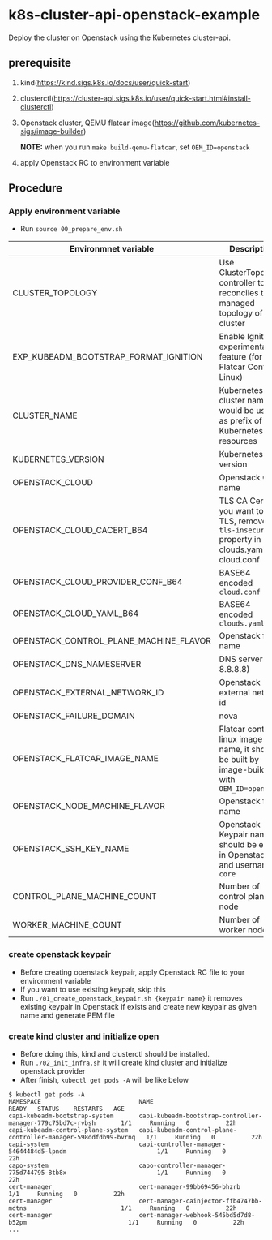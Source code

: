 # k8s-cluster-api-openstack-example

Deploy the cluster on Openstack using the Kubernetes cluster-api.

## prerequisite
1. kind(https://kind.sigs.k8s.io/docs/user/quick-start)
1. clusterctl(https://cluster-api.sigs.k8s.io/user/quick-start.html#install-clusterctl)
1. Openstack cluster, QEMU flatcar image(https://github.com/kubernetes-sigs/image-builder)

   <b>NOTE:</b> when you run ```make build-qemu-flatcar```, set ```OEM_ID=openstack```
1. apply Openstack RC to environment variable

## Procedure
### Apply environment variable
- Run ```source 00_prepare_env.sh```


| Environmnet variable  | Description |
| --------------------- | ----------- |
| CLUSTER_TOPOLOGY | Use ClusterTopology controller to reconciles the managed topology of a cluster  |
| EXP_KUBEADM_BOOTSTRAP_FORMAT_IGNITION | Enable Ignition experimental feature (for Flatcar Container Linux) |
| CLUSTER_NAME | Kubernetes cluster name, it would be used as prefix of Kubernetes resources  |
| KUBERNETES_VERSION | Kubernetes version |
| OPENSTACK_CLOUD | Openstack Cloud name  |
| OPENSTACK_CLOUD_CACERT_B64 | TLS CA Cert, if you want to use TLS, remove ```tls-insecure``` property in clouds.yaml and cloud.conf  |
| OPENSTACK_CLOUD_PROVIDER_CONF_B64 | BASE64 encoded ```cloud.conf```  |
| OPENSTACK_CLOUD_YAML_B64 | BASE64 encoded ```clouds.yaml```  |
| OPENSTACK_CONTROL_PLANE_MACHINE_FLAVOR | Openstack flavor name  |
| OPENSTACK_DNS_NAMESERVER | DNS server (eg. 8.8.8.8)  |
| OPENSTACK_EXTERNAL_NETWORK_ID | Openstack external network id  |
| OPENSTACK_FAILURE_DOMAIN | nova  |
| OPENSTACK_FLATCAR_IMAGE_NAME | Flatcar container linux image name, it should be built by image-builder with ```OEM_ID=openstack``` |
| OPENSTACK_NODE_MACHINE_FLAVOR | Openstack flavor name  |
| OPENSTACK_SSH_KEY_NAME | Openstack Keypair name. it should be exist in Openstack and username is ```core```  |
| CONTROL_PLANE_MACHINE_COUNT | Number of control plane node |
| WORKER_MACHINE_COUNT | Number of worker node  |

### create openstack keypair
- Before creating openstack keypair, apply Openstack RC file to your environment variable
- If you want to use existing keypair, skip this
- Run ```./01_create_openstack_keypair.sh {keypair name}```
  it removes existing keypair in Openstack if exists and create new keypair as given name and generate PEM file

### create kind cluster and initialize open
- Before doing this, kind and clusterctl should be installed.
- Run ```./02_init_infra.sh``` it will create kind cluster and initialize openstack provider
- After finish, ```kubectl get pods -A``` will be like below
```
$ kubectl get pods -A
NAMESPACE                           NAME                                                             READY   STATUS    RESTARTS   AGE
capi-kubeadm-bootstrap-system       capi-kubeadm-bootstrap-controller-manager-779c75bd7c-rvbsh       1/1     Running   0          22h
capi-kubeadm-control-plane-system   capi-kubeadm-control-plane-controller-manager-598ddfdb99-bvrnq   1/1     Running   0          22h
capi-system                         capi-controller-manager-54644484d5-lpndm                         1/1     Running   0          22h
capo-system                         capo-controller-manager-775d744795-8tb8x                         1/1     Running   0          22h
cert-manager                        cert-manager-99bb69456-bhzrb                                     1/1     Running   0          22h
cert-manager                        cert-manager-cainjector-ffb4747bb-mdtns                          1/1     Running   0          22h
cert-manager                        cert-manager-webhook-545bd5d7d8-b52pm                            1/1     Running   0          22h
...
```

### 
